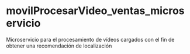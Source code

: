 # movilProcesarVideo_ventas_microservicio
Microservicio para el procesamiento de vídeos cargados con el fin de obtener una recomendación de localización
